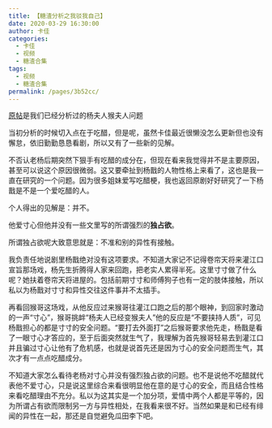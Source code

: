```yaml
---
title: 【糖渣分析之我驳我自己】
date: 2020-03-29 16:30:00
author: 卡佳
categories: 
  - 卡佳
  - 视频
  - 糖渣合集
tags: 
  - 视频
  - 糖渣合集
permalink: /pages/3b52cc/
---
```


[原帖](/pages/bdeb66/)是我们已经分析过的杨夫人猴夫人问题<!-- more -->

当初分析的时候切入点在于吃醋，但是呢，虽然卡佳最近很懒没怎么更新但也没有懈怠，依旧勤勤恳恳看剧，所以又有了一些新的见解。

不否认老杨后期突然下狠手有吃醋的成分在，但现在看来我觉得并不是主要原因，甚至可以说这个原因很微弱。这又要牵扯到杨戬的人物性格上来看了，这也是我一直在研究的一个问题。因为很多姐妹爱写吃醋梗，我也返回原剧好好研究了一下杨戬是不是一个爱吃醋的人。

个人得出的见解是：并不。

他爱寸心但他并没有一些文里写的所谓强烈的**独占欲**。

所谓独占欲呢大致意思就是：不准和别的异性有接触。

我负责任地说剧里杨戬绝对没有这项要求。不知道大家记不记得卷帘天将来灌江口宣旨那场戏，杨先生折腾得人家来回跑，把老实人累得半死。这里寸寸做了什么呢？她扶着卷帘天将进屋的。包括前期寸寸和师傅狗子也有一定的肢体接触，所以私以为杨戬对寸寸和异性交往这件事并不太插手。

再看回猴哥这场戏，从他反应过来猴哥往灌江口跑之后的那个眼神，到回家时激动的一声“寸心”，猴哥挑衅“杨夫人已经变猴夫人”他的反应是“不要挟持人质”，可见杨戬担心的都是寸寸的安全问题。“要打去外面打”之后猴哥要求他先走，杨戬是看了一眼寸心才答应的，至于后面突然就生气了，我理解为首先猴哥轻易去到灌江口并且骗过寸心让他有了危机感，也就是说首先还是因为寸心的安全问题而生气，其次才有一点点吃醋成分。

不知道大家怎么看待老杨对寸心并没有强烈独占欲的问题。也不是说他不吃醋就代表他不爱寸心，只是说这里综合来看很明显他在意的是寸心的安全，而且结合性格来看吃醋理由不充分。私以为这其实是一个加分项，爱情中两个人都是平等的，因为所谓占有欲而限制另一方与异性相处，在我看来很不好。当然如果是和已经有绯闻的异性在一起，那还是自觉避免瓜田李下吧。
